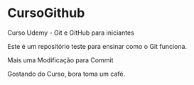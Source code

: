 # CursoGithub 

Curso Udemy - Git e GitHub para iniciantes

Este é um repositório teste para ensinar como o Git funciona.

Mais uma Modificação para Commit

Gostando do Curso, bora toma um café.

